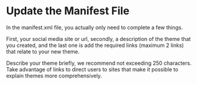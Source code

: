 # Update the Manifest File

In the manifest.xml file, you actually only need to complete a few things. 

First, your social media site or url, secondly, a description of the theme that you created, and the last one is add the required links \(maximum 2 links\) that relate to your new theme. 

Describe your theme briefly, we recommend not exceeding 250 characters. Take advantage of links to direct users to sites that make it possible to explain themes more comprehensively.

